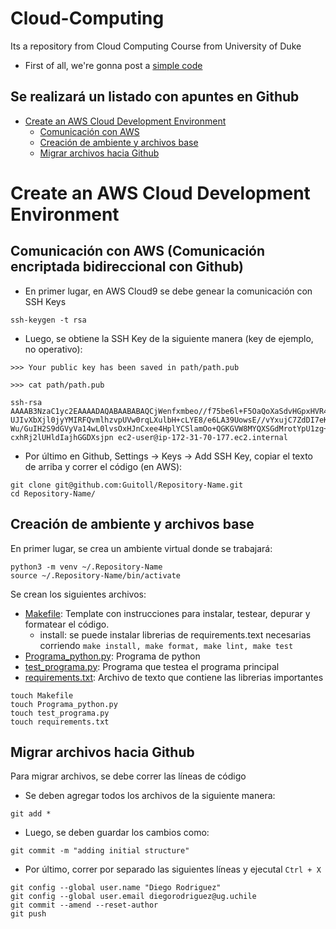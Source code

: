 # Cloud-Computing
Its a repository from Cloud Computing Course from University of Duke

* First of all, we're gonna post a [simple code](https://github.com/Guitoll/Cloud-Computing/blob/main/Cloud_computing.ipynb)

## Se realizará un listado con apuntes en Github

* [Create an AWS Cloud Development Environment](https://github.com/Guitoll/Cloud-Computing/edit/main/README.md#create-an-aws-cloud-development-environment)
  * [Comunicación con AWS](https://github.com/Guitoll/Cloud-Computing/edit/main/README.md#comunicaci%C3%B3n-con-aws-comunicaci%C3%B3n-encriptada-bidireccional-con-github)
  * [Creación de ambiente y archivos base](https://github.com/Guitoll/Cloud-Computing/edit/main/README.md#creaci%C3%B3n-de-ambiente-y-archivos-base)
  * [Migrar archivos hacia Github](https://github.com/Guitoll/Cloud-Computing/edit/main/README.md#migrar-archivos-hacia-github)
  
# Create an AWS Cloud Development Environment

## Comunicación con AWS (Comunicación encriptada bidireccional con Github)
* En primer lugar, en AWS Cloud9 se debe genear la comunicación con SSH Keys
```
ssh-keygen -t rsa
```
* Luego, se obtiene la SSH Key de la siguiente manera (key de ejemplo, no operativo):

```
>>> Your public key has been saved in path/path.pub

>>> cat path/path.pub

ssh-rsa AAAAB3NzaC1yc2EAAAADAQABAABABAQCjWenfxmbeo//f75be6l+F5OaQoXaSdvHGpxHVR4R9kShiNIZUwlIQE2+MjcBBn0uIAHjcfnGAs5wXa5d/
UJIvXbXjl0jyYMIRFQvmlhzvpUVw0rqLXulbH+cLYE8/e6LA39UowsE//vYxujC7ZdDI7eK8mKVGa9gJLMO5xCKwiyjrnuq5FVRAv4poQPhgy8vqZ5c9CKjX
Wu/GuIH2S9dGVyVa14wL0lvsOxHJnCxee4HplYCSlamOo+QGKGVW8MYQXSGdMrotYpU1zg+8he0hVGVPg7T+P7/4+vwrF6jtE+rBUDWmHIpa5DOOR2NelMaWm
cxhRj2lUHldIajhGGDXsjpn ec2-user@ip-172-31-70-177.ec2.internal

```
* Por último en Github, Settings -> Keys -> Add SSH Key, copiar el texto de arriba y correr el código (en AWS):
```
git clone git@github.com:Guitoll/Repository-Name.git
cd Repository-Name/
```
## Creación de ambiente y archivos base
En primer lugar, se crea un ambiente virtual donde se trabajará:
```
python3 -m venv ~/.Repository-Name
source ~/.Repository-Name/bin/activate
```

Se crean los siguientes archivos:
* [Makefile](https://github.com/Guitoll/Cloud-Computing/blob/main/Makefile): Template con instrucciones para instalar, testear, depurar y formatear el código.
   * install: se puede instalar librerias de requirements.text necesarias corriendo `make install, make format, make lint, make test` 
* [Programa_python.py](https://github.com/Guitoll/Cloud-Computing/blob/main/hello.py): Programa de python
* [test_programa.py](https://github.com/Guitoll/Cloud-Computing/blob/main/test_hello.py): Programa que testea el programa principal
* [requirements.txt](https://github.com/Guitoll/Cloud-Computing/blob/main/requirements.txt): Archivo de texto que contiene las librerias importantes
```
touch Makefile
touch Programa_python.py
touch test_programa.py
touch requirements.txt
```
## Migrar archivos hacia Github
Para migrar archivos, se debe correr las líneas de código
* Se deben agregar todos los archivos de la siguiente manera:
```
git add *
```
* Luego, se deben guardar los cambios como:

```
git commit -m "adding initial structure"
```
* Por último, correr por separado las siguientes líneas y ejecutal `Ctrl + X`

```
git config --global user.name "Diego Rodriguez"
git config --global user.email diegorodriguez@ug.uchile
git commit --amend --reset-author
git push
```
